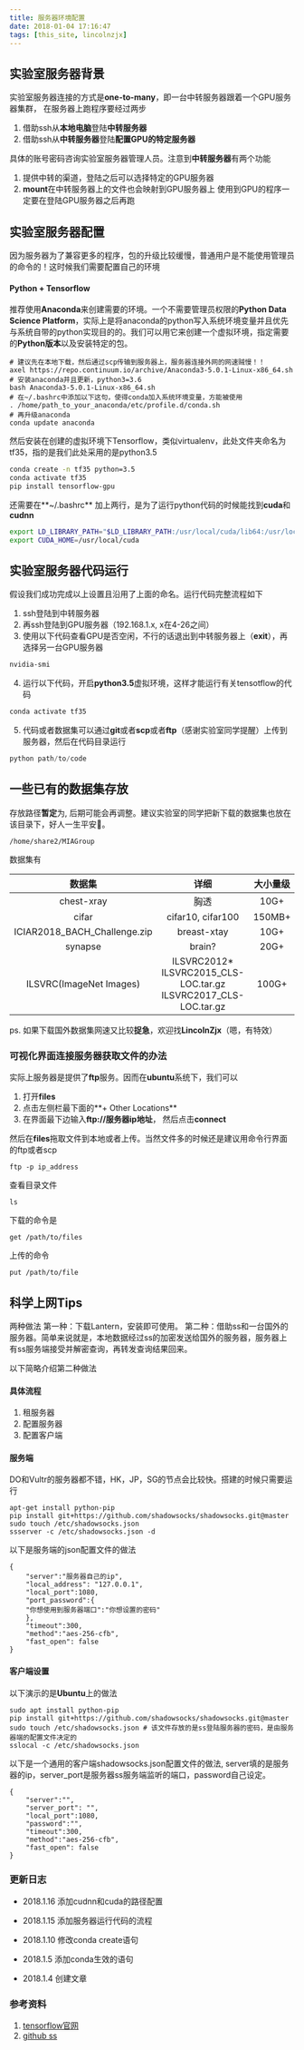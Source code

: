 ```yaml
---
title: 服务器环境配置
date: 2018-01-04 17:16:47
tags: [this_site, lincolnzjx]
---
```


## 实验室服务器背景
实验室服务器连接的方式是**one-to-many**，即一台中转服务器跟着一个GPU服务器集群， 在服务器上跑程序要经过两步
1. 借助ssh从**本地电脑**登陆**中转服务器**
2. 借助ssh从**中转服务器**登陆**配置GPU的特定服务器**

具体的账号密码咨询实验室服务器管理人员。注意到**中转服务器**有两个功能
1. 提供中转的渠道，登陆之后可以选择特定的GPU服务器
2. **mount**在中转服务器上的文件也会映射到GPU服务器上
  使用到GPU的程序一定要在登陆GPU服务器之后再跑

## 实验室服务器配置
因为服务器为了兼容更多的程序，包的升级比较缓慢，普通用户是不能使用管理员的命令的！这时候我们需要配置自己的环境

#### Python + Tensorflow
推荐使用**Anaconda**来创建需要的环境。一个不需要管理员权限的**Python Data Science Platform**，实际上是将anaconda的python写入系统环境变量并且优先与系统自带的python实现目的的。我们可以用它来创建一个虚拟环境，指定需要的**Python版本**以及安装特定的包。

```
# 建议先在本地下载，然后通过scp传输到服务器上，服务器连接外网的网速贼慢！！
axel https://repo.continuum.io/archive/Anaconda3-5.0.1-Linux-x86_64.sh
# 安装anaconda并且更新，python3=3.6
bash Anaconda3-5.0.1-Linux-x86_64.sh
# 在~/.bashrc中添加以下这句，使得conda加入系统环境变量，方能被使用
. /home/path_to_your_anaconda/etc/profile.d/conda.sh
# 再升级anaconda
conda update anaconda
```

然后安装在创建的虚拟环境下Tensorflow，类似virtualenv，此处文件夹命名为tf35，指的是我们此处采用的是python3.5

```bash
conda create -n tf35 python=3.5
conda activate tf35
pip install tensorflow-gpu
```

还需要在**~/.bashrc** 加上两行，是为了运行python代码的时候能找到**cuda**和**cudnn** 

```bash
export LD_LIBRARY_PATH="$LD_LIBRARY_PATH:/usr/local/cuda/lib64:/usr/local/cuda/extras/CUPTI/lib64"
export CUDA_HOME=/usr/local/cuda
```

## 实验室服务器代码运行

假设我们成功完成以上设置且沿用了上面的命名。运行代码完整流程如下

1. ssh登陆到中转服务器
2. 再ssh登陆到GPU服务器（192.168.1.x, x在4-26之间）
3. 使用以下代码查看GPU是否空闲，不行的话退出到中转服务器上（**exit**），再选择另一台GPU服务器

```bash
nvidia-smi
```

4. 运行以下代码，开启**python3.5**虚拟环境，这样才能运行有关tensotflow的代码

```bash
conda activate tf35
```

5. 代码或者数据集可以通过**git**或者**scp**或者**ftp**（感谢实验室同学提醒）上传到服务器，然后在代码目录运行

```python
python path/to/code
```



## 一些已有的数据集存放

存放路径**暂定**为, 后期可能会再调整。建议实验室的同学把新下载的数据集也放在该目录下，好人一生平安🙈。
```
/home/share2/MIAGroup
```

数据集有 

|             数据集              |                    详细                    |  大小量级  |
| :--------------------------: | :--------------------------------------: | :----: |
|          chest-xray          |                    胸透                    |  10G+  |
|            cifar             |            cifar10, cifar100             | 150MB+ |
| ICIAR2018_BACH_Challenge.zip |               breast-xtay                |  10G+  |
|           synapse            |                  brain?                  |  20G+  |
|   ILSVRC(ImageNet Images)    | ILSVRC2012\*<br>ILSVRC2015_CLS-LOC.tar.gz<br>ILSVRC2017_CLS-LOC.tar.gz | 100G+  |

ps. 如果下载国外数据集网速又比较**捉急**，欢迎找**LincolnZjx**（嗯，有特效）



### 可视化界面连接服务器获取文件的办法

实际上服务器是提供了**ftp**服务。因而在**ubuntu**系统下，我们可以

1. 打开**files**
2. 点击左侧栏最下面的**+ Other Locations**
3. 在界面最下边输入**ftp://服务器ip地址**， 然后点击**connect**

然后在**files**拖取文件到本地或者上传。当然文件多的时候还是建议用命令行界面的ftp或者scp

```
ftp -p ip_address
```

查看目录文件

```
ls
```

下载的命令是

```
get /path/to/files
```

上传的命令

```
put /path/to/file
```







## 科学上网Tips

两种做法
第一种：下载Lantern，安装即可使用。
第二种：借助ss和一台国外的服务器。简单来说就是，本地数据经过ss的加密发送给国外的服务器，服务器上有ss服务端接受并解密查询，再转发查询结果回来。

以下简略介绍第二种做法

#### 具体流程
1. 租服务器
2. 配置服务器
3. 配置客户端

#### 服务端
DO和Vultr的服务器都不错，HK，JP，SG的节点会比较快。搭建的时候只需要运行

```
apt-get install python-pip
pip install git+https://github.com/shadowsocks/shadowsocks.git@master
sudo touch /etc/shadowsocks.json 
ssserver -c /etc/shadowsocks.json -d
```

以下是服务端的json配置文件的做法

```
{
    "server":"服务器自己的ip",
    "local_address": "127.0.0.1",
    "local_port":1080,
    "port_password":{
	"你想使用到服务器端口":"你想设置的密码"
    },
    "timeout":300,
    "method":"aes-256-cfb",
    "fast_open": false
}
```
#### 客户端设置
以下演示的是**Ubuntu**上的做法

```
sudo apt install python-pip
pip install git+https://github.com/shadowsocks/shadowsocks.git@master
sudo touch /etc/shadowsocks.json # 该文件存放的是ss登陆服务器的密码，是由服务器端的配置文件决定的
sslocal -c /etc/shadowsocks.json
```

以下是一个通用的客户端shadowsocks.json配置文件的做法, server填的是服务器的ip，server_port是服务器ss服务端监听的端口，password自己设定。

```
{
    "server":"",
    "server_port": "",
    "local_port":1080,
    "password":"",
    "timeout":300,
    "method":"aes-256-cfb",
    "fast_open": false
}
```

### 更新日志

* 2018.1.16 添加cudnn和cuda的路径配置
* 2018.1.15 添加服务器运行代码的流程
* 2018.1.10 修改conda create语句
* 2018.1.5 添加conda生效的语句


* 2018.1.4 创建文章

### 参考资料
1. [tensorflow官网](https://www.tensorflow.org/install/install_linux#installing_with_anaconda)
2. [github ss](不能说)


